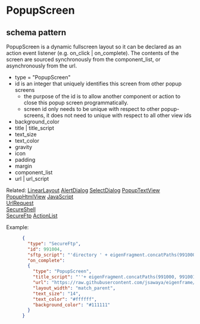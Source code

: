 # PopupScreen
## schema pattern

PopupScreen is a dynamic fullscreen layout so it can be declared as an action event listener (e.g. on_click | on_complete).
The contents of the screen are sourced synchronously from the component_list, or asynchronously from the url.

* type = "PopupScreen"
* id is an integer that uniquely identifies this screen from other popup screens 
   - the purpose of the id is to allow another component or action to close this popup screen programmatically.
   - screen id only needs to be unique with respect to other popup-screens, it does not need to unique with respect to all other view ids
* background_color
* title | title_script
* text_size
* text_color
* gravity
* icon 
* padding
* margin
* component_list
* url | url_script

Related:
[LinearLayout](LinearLayout.md) 
[AlertDialog](AlertDialog.md)
[SelectDialog](SelectDialog.md) 
[PopupTextView](PopupTextView.md) 
[PopupHtmlView](PopupHtmlView.md) 
[JavaScript](JavaScript.md)  
[UrlRequest](UrlRequest.md)  
[SecureShell](SecureShell.md)  
[SecureFtp](SecureFtp.md) 
[ActionList](ActionList.md)  


Example:
```json
      {
        "type": "SecureFtp",
        "id": 991004,
        "sftp_script": "'directory ' + eigenFragment.concatPaths(991000, 991001, 991002)",
        "on_complete":
        {
          "type": "PopupScreen",
          "title_script": "''+ eigenFragment.concatPaths(991000, 991001, 991002)",
          "url": "https://raw.githubusercontent.com/jsawaya/eigenframe/master/web/frames/ssh-git-admin-listview.json",
          "layout_width": "match_parent",
          "text_size": "14",
          "text_color": "#ffffff",
          "background_color": "#111111"
        }
      }
```
